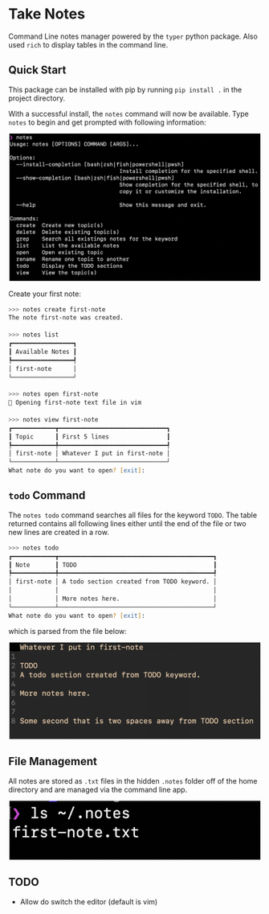 # Take Notes

Command Line notes manager powered by the `typer` python package. Also used `rich` to display tables in the command line.

## Quick Start

This package can be installed with pip by running `pip install .` in the project directory.  

With a successful install, the `notes` command will now be available. Type `notes` to begin and get prompted with following information:

<p align="center">
  <img src="images/notes-quick-start.png" width="500"/>
</p>

Create your first note:
```zsh
>>> notes create first-note
The note first-note was created.

>>> notes list
┏━━━━━━━━━━━━━━━━━┓
┃ Available Notes ┃
┡━━━━━━━━━━━━━━━━━┩
│ first-note      │
└─────────────────┘

>>> notes open first-note
💬 Opening first-note text file in vim

>>> notes view first-note
┏━━━━━━━━━━━━┳━━━━━━━━━━━━━━━━━━━━━━━━━━━━━━┓
┃ Topic      ┃ First 5 lines                ┃
┡━━━━━━━━━━━━╇━━━━━━━━━━━━━━━━━━━━━━━━━━━━━━┩
│ first-note │ Whatever I put in first-note │
└────────────┴──────────────────────────────┘
What note do you want to open? [exit]:

```

## `todo` Command

The `notes todo` command searches all files for the keyword `TODO`. The table returned contains all following lines either until the end of the file or two new lines are created in a row.

```zsh
>>> notes todo
┏━━━━━━━━━━━━┳━━━━━━━━━━━━━━━━━━━━━━━━━━━━━━━━━━━━━━━━━━━┓
┃ Note       ┃ TODO                                      ┃
┡━━━━━━━━━━━━╇━━━━━━━━━━━━━━━━━━━━━━━━━━━━━━━━━━━━━━━━━━━┩
│ first-note │ A todo section created from TODO keyword. │
│            │                                           │
│            │ More notes here.                          │
└────────────┴───────────────────────────────────────────┘
What note do you want to open? [exit]:

```

which is parsed from the file below:

<p align="center">
  <img src="images/todo-note-file.png" width="500"/>
</p>



## File Management

All notes are stored as `.txt` files in the hidden `.notes` folder off of the home directory and are managed via the command line app.

<p align="center">
  <img src="images/file-manage.png" width="500"/>
</p>


## TODO
- Allow do switch the editor (default is vim)
